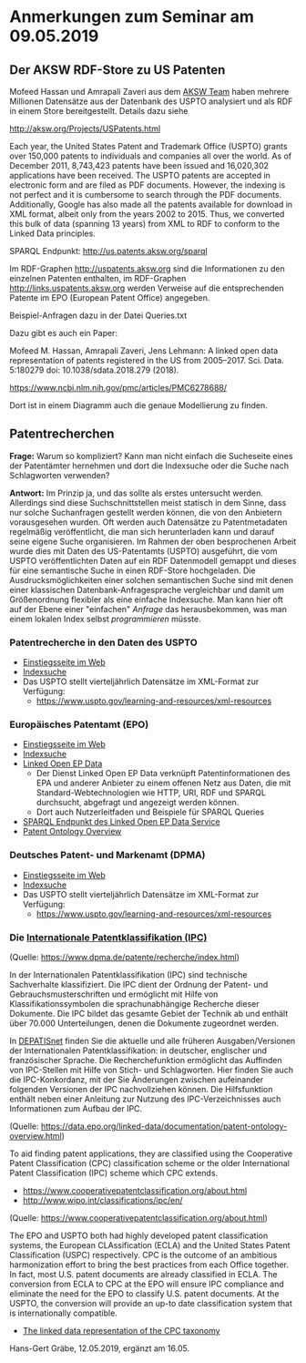 # Anmerkungen zum Seminar am 09.05.2019

## Der AKSW RDF-Store zu US Patenten

Mofeed Hassan und Amrapali Zaveri aus dem [AKSW Team](http://aksw.org) haben
mehrere Millionen Datensätze aus der Datenbank des USPTO analysiert und als
RDF in einem Store bereitgestellt.  Details dazu siehe 

http://aksw.org/Projects/USPatents.html

Each year, the United States Patent and Trademark Office (USPTO) grants over
150,000 patents to individuals and companies all over the world. As of
December 2011, 8,743,423 patents have been issued and 16,020,302 applications
have been received. The USPTO patents are accepted in electronic form and are
filed as PDF documents. However, the indexing is not perfect and it is
cumbersome to search through the PDF documents. Additionally, Google has also
made all the patents available for download in XML format, albeit only from
the years 2002 to 2015. Thus, we converted this bulk of data (spanning 13
years) from XML to RDF to conform to the Linked Data principles.

SPARQL Endpunkt: http://us.patents.aksw.org/sparql

Im RDF-Graphen <http://uspatents.aksw.org> sind die Informationen zu den
einzelnen Patenten enthalten, im RDF-Graphen <http://links.uspatents.aksw.org>
werden Verweise auf die entsprechenden Patente im EPO (European Patent Office)
angegeben.

Beispiel-Anfragen dazu in der Datei Queries.txt

Dazu gibt es auch ein Paper:

Mofeed M. Hassan, Amrapali Zaveri, Jens Lehmann: A linked open data
representation of patents registered in the US from 2005–2017.
Sci. Data. 5:180279 doi: 10.1038/sdata.2018.279 (2018).

https://www.ncbi.nlm.nih.gov/pmc/articles/PMC6278688/

Dort ist in einem Diagramm auch die genaue Modellierung zu finden. 

## Patentrecherchen

**Frage:** Warum so kompliziert? Kann man nicht einfach die Sucheseite eines
der Patentämter hernehmen und dort die Indexsuche oder die Suche nach
Schlagworten verwenden?

**Antwort:** Im Prinzip ja, und das sollte als erstes untersucht werden.
Allerdings sind diese Suchschnittstellen meist statisch in dem Sinne, dass nur
solche Suchanfragen gestellt werden können, die von den Anbietern
vorausgesehen wurden.  Oft werden auch Datensätze zu Patentmetadaten
regelmäßig veröffentlicht, die man sich herunterladen kann und darauf seine
eigene Suche organisieren.  Im Rahmen der oben besprochenen Arbeit wurde dies
mit Daten des US-Patentamts (USPTO) ausgeführt, die vom USPTO
veröffentlichten Daten auf ein RDF Datenmodell gemappt und dieses für eine
semantische Suche in einen RDF-Store hochgeladen.  Die Ausdrucksmöglichkeiten
einer solchen semantischen Suche sind mit denen einer klassischen
Datenbank-Anfragesprache vergleichbar und damit um Größenordnung flexibler als
eine einfache Indexsuche.  Man kann hier oft auf der Ebene einer "einfachen"
*Anfrage* das herausbekommen, was man einem lokalen Index selbst
*programmieren* müsste. 

### Patentrecherche in den Daten des USPTO

* [Einstiegsseite im Web](https://www.uspto.gov/)
* [Indexsuche](https://www.uspto.gov/)
* Das USPTO stellt vierteljährlich Datensätze im XML-Format zur Verfügung:
  * https://www.uspto.gov/learning-and-resources/xml-resources

### Europäisches Patentamt (EPO)

* [Einstiegsseite im Web](https://www.epo.org)
* [Indexsuche](https://www.epo.org/searching-for-patents_de.html)
* [Linked Open EP Data](https://www.epo.org/searching-for-patents/data/linked-open-data_de.html)
  * Der Dienst Linked Open EP Data verknüpft Patentinformationen des EPA und
    anderer Anbieter zu einem offenen Netz aus Daten, die mit
    Standard-Webtechnologien wie HTTP, URI, RDF und SPARQL durchsucht,
    abgefragt und angezeigt werden können.
  * Dort auch Nutzerleitfaden und Beispiele für SPARQL Queries
* [SPARQL Endpunkt des Linked Open EP Data Service](https://data.epo.org/linked-data/sparql.html)
* [Patent Ontology Overview](https://data.epo.org/linked-data/documentation/patent-ontology-overview.html)


### Deutsches Patent- und Markenamt (DPMA)

* [Einstiegsseite im Web](https://www.dpma.de)
* [Indexsuche](https://www.uspto.gov/)
* Das USPTO stellt vierteljährlich Datensätze im XML-Format zur Verfügung:
  * https://www.uspto.gov/learning-and-resources/xml-resources

### Die [Internationale Patentklassifikation (IPC)](http://depatisnet.dpma.de/ipc/)

(Quelle: https://www.dpma.de/patente/recherche/index.html) 

In der Internationalen Patentklassifikation (IPC) sind technische Sachverhalte
klassifiziert. Die IPC dient der Ordnung der Patent- und
Gebrauchsmusterschriften und ermöglicht mit Hilfe von Klassifikationssymbolen
die sprachunabhängige Recherche dieser Dokumente. Die IPC bildet das gesamte
Gebiet der Technik ab und enthält über 70.000 Unterteilungen, denen die
Dokumente zugeordnet werden.

In [DEPATISnet](https://depatisnet.dpma.de/) finden Sie die aktuelle und alle
früheren Ausgaben/Versionen der Internationalen Patentklassifikation: in
deutscher, englischer und französischer Sprache. Die Recherchefunktion
ermöglicht das Auffinden von IPC-Stellen mit Hilfe von Stich- und
Schlagworten. Hier finden Sie auch die IPC-Konkordanz, mit der Sie Änderungen
zwischen aufeinander folgenden Versionen der IPC nachvollziehen können. Die
Hilfsfunktion enthält neben einer Anleitung zur Nutzung des IPC-Verzeichnisses
auch Informationen zum Aufbau der IPC.

(Quelle: https://data.epo.org/linked-data/documentation/patent-ontology-overview.html) 

To aid finding patent applications, they are classified using the Cooperative
Patent Classification (CPC) classification scheme or the older International
Patent Classification (IPC) scheme which CPC extends.

* https://www.cooperativepatentclassification.org/about.html
* http://www.wipo.int/classifications/ipc/en/

(Quelle: https://www.cooperativepatentclassification.org/about.html)

The EPO and USPTO both had highly developed patent classification systems, the
European CLAssification (ECLA) and the United States Patent Classification
(USPC) respectively. CPC is the outcome of an ambitious harmonization effort
to bring the best practices from each Office together. In fact, most
U.S. patent documents are already classified in ECLA. The conversion from ECLA
to CPC at the EPO will ensure IPC compliance and eliminate the need for the
EPO to classify U.S. patent documents. At the USPTO, the conversion will
provide an up-to date classification system that is internationally
compatible.

* [The linked data representation of the CPC taxonomy](https://www.cooperativepatentclassification.org/cpcSchemeAndDefinitions/CPCopenLinkedData.html)

Hans-Gert Gräbe, 12.05.2019, ergänzt am 16.05.
